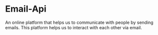 # Email-Api
An online platform that helps us to communicate with people by sending emails. This platform helps us to interact with each other via email.
